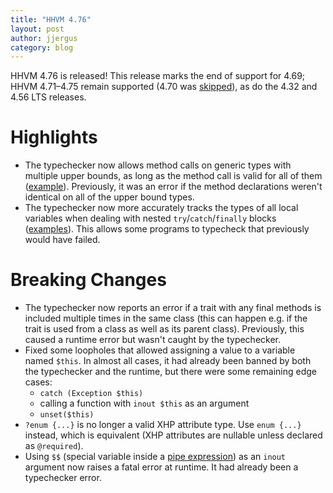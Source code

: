 ```yaml
---
title: "HHVM 4.76"
layout: post
author: jjergus
category: blog
---
```


HHVM 4.76 is released! This release marks the end of support for 4.69;
HHVM 4.71&ndash;4.75 remain supported
(4.70 was [skipped](https://hhvm.com/blog/2020/08/13/skipping-hhvm-4.70.html)),
as do the 4.32 and 4.56 LTS releases.

# Highlights

- The typechecker now allows method calls on generic types with multiple
  upper bounds, as long as the method call is valid for all of them
  ([example](https://github.com/facebook/hhvm/blob/HHVM-4.76/hphp/hack/test/typecheck/constraints/multi_as_invoke_ambiguous_2.php)).
  Previously, it was an error if the method declarations weren't identical on
  all of the upper bound types.
- The typechecker now more accurately tracks the types of all local variables
  when dealing with nested `try`/`catch`/`finally` blocks
  ([examples](https://github.com/facebook/hhvm/blob/HHVM-4.76/hphp/hack/test/typecheck/finally_typing.php#L51)). This allows some programs to typecheck
  that previously would have failed.

# Breaking Changes

- The typechecker now reports an error if a trait with any final methods is
  included multiple times in the same class (this can happen e.g. if the trait
  is used from a class as well as its parent class). Previously, this caused a
  runtime error but wasn't caught by the typechecker.
- Fixed some loopholes that allowed assigning a value to a variable named
  `$this`. In almost all cases, it had already been banned by both the
  typechecker and the runtime, but there were some remaining edge cases:
  - `catch (Exception $this)`
  - calling a function with `inout $this` as an argument
  - `unset($this)`
- `?enum {...}` is no longer a valid XHP attribute type. Use `enum {...}`
  instead, which is equivalent (XHP attributes are nullable unless declared as
  `@required`).
- Using `$$` (special variable inside a
  [pipe expression](https://docs.hhvm.com/hack/expressions-and-operators/pipe))
  as an `inout` argument now raises a fatal error at runtime. It had already
  been a typechecker error.

